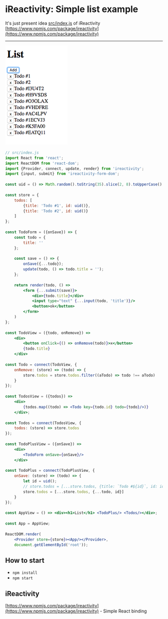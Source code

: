 # iReactivity: Simple list example
It's just present idea [src/index.js](./src/index.js)
of iReactivity [https://www.npmjs.com/package/ireactivity](https://www.npmjs.com/package/ireactivity)

---
![simple list example](./example.png)


```jsx harmony
// src/index.js
import React from 'react';
import ReactDOM from 'react-dom';
import {Provider, connect, update, render} from 'ireactivity';
import {input, submit} from 'ireactivity-form-dom';

const uid = () => Math.random().toString(35).slice(2, 8).toUpperCase();

const store = {
    todos: [
        {title: 'Todo #1', id: uid()},
        {title: 'Todo #2', id: uid()}
    ]
};

const TodoForm = ({onSave}) => {
    const todo = {
        title: ''
    };

    const save = () => {
        onSave({...todo});
        update(todo, () => todo.title = '');
    };

    return render(todo, () =>
        <form {...submit(save)}>
            <div>{todo.title}</div>
            <input type="text" {...input(todo, 'title')}/>
            <button>ok</button>
        </form>
    )
};

const TodoView = ({todo, onRemove}) =>
    <div>
        <button onClick={() => onRemove(todo)}>x</button>
        {todo.title}
    </div>

const Todo = connect(TodoView, {
    onRemove: (store) => (todo) => {
        store.todos = store.todos.filter((aTodo) => todo !== aTodo)
    }
});

const TodosView = ({todos}) =>
    <div>
        {todos.map((todo) => <Todo key={todo.id} todo={todo}/>)}
    </div>;

const Todos = connect(TodosView, {
    todos: (store) => store.todos
});

const TodoPlusView = ({onSave}) =>
    <div>
        <TodoForm onSave={onSave}/>
    </div>

const TodoPlus = connect(TodoPlusView, {
    onSave: (store) => (todo) => {
        let id = uid();
        // store.todos = [...store.todos, {title: `Todo #${id}`, id: id}]
        store.todos = [...store.todos, {...todo, id}]
    }
});

const AppView = () => <div><h1>List</h1> <TodoPlus/> <Todos/></div>;

const App = AppView;

ReactDOM.render(
    <Provider store={store}><App/></Provider>,
    document.getElementById('root'));

```

## How to start
- `npm install`
- `npm start`

## iReactivity
[https://www.npmjs.com/package/ireactivity](https://www.npmjs.com/package/ireactivity) - Simple React binding 